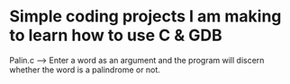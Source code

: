 # Simple coding projects I am making to learn how to use C & GDB

Palin.c --> Enter a word as an argument and the program will discern whether the word is a palindrome or not.
